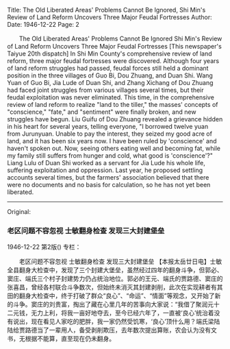 Title: The Old Liberated Areas' Problems Cannot Be Ignored, Shi Min's Review of Land Reform Uncovers Three Major Feudal Fortresses
Author:
Date: 1946-12-22
Page: 2

　　The Old Liberated Areas' Problems Cannot Be Ignored
    Shi Min's Review of Land Reform
    Uncovers Three Major Feudal Fortresses
    [This newspaper's Taiyue 20th dispatch] In Shi Min County's comprehensive review of land reform, three major feudal fortresses were discovered. Although four years of land reform struggles had passed, feudal forces still held a dominant position in the three villages of Guo Bi, Dou Zhuang, and Duan Shi. Wang Yuan of Guo Bi, Jia Lude of Duan Shi, and Zhang Xichang of Dou Zhuang had faced joint struggles from various villages several times, but their feudal exploitation was never eliminated. This time, in the comprehensive review of land reform to realize "land to the tiller," the masses' concepts of "conscience," "fate," and "sentiment" were finally broken, and new struggles have begun. Liu Guifu of Dou Zhuang revealed a grievance hidden in his heart for several years, telling everyone, "I borrowed twelve yuan from Jurunyuan. Unable to pay the interest, they seized my good acre of land, and it has been six years now. I have been ruled by 'conscience' and haven't spoken out. Now, seeing others eating well and becoming fat, while my family still suffers from hunger and cold, what good is 'conscience'?" Liang Lulu of Duan Shi worked as a servant for Jia Lude his whole life, suffering exploitation and oppression. Last year, he proposed settling accounts several times, but the farmers' association believed that there were no documents and no basis for calculation, so he has not yet been liberated.



<hr /> 

Original: 


### 老区问题不容忽视  士敏翻身检查  发现三大封建堡垒

1946-12-22
第2版()
专栏：

　　老区问题不容忽视
    士敏翻身检查
    发现三大封建堡垒
    【本报太岳廿日电】士敏全县翻身大检查中，发现了三个封建大堡垒，虽然经过四年的翻身斗争，但郭必、窦庄、端氏三个村子封建势力仍占统治地位。郭必的王元、端氏的贾路德、窦庄的张喜昌，曾经各村联合斗争数次，但始终未消灭其封建剥削，此次在实现耕者有其田的翻身大检查中，终于打破了群众“良心”、“命运”、“情面”等观念，又开始了新的斗争。窦庄的刘贵富，掏出了藏在心里几年的苦事向大家说：“我借了聚润元十二元钱，无力上利，将我一亩好地夺去，至今已经六年了，一直被‘良心’统治着没有说出，现在看见人家吃的肥胖，我一家仍然受饥寒，‘良心’顶什么用？端氏梁陆陆给贾路德当了一辈用人，备受剥削欺压，去年数次提出算账，农会认为没有文书，无根据不能算，直至现在仍未翻身。
